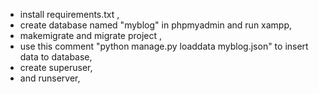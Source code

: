 - install requirements.txt ,
- create database named "myblog" in phpmyadmin and run xampp,
- makemigrate and migrate project ,
- use this comment "python manage.py loaddata myblog.json" to insert data to database,
- create superuser,
- and runserver,
